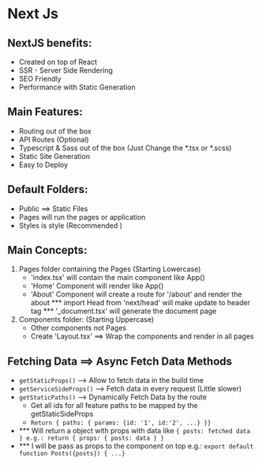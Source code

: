 
# Next Js

## NextJS benefits:
* Created on top of React
* SSR - Server Side Rendering
* SEO Friendly
* Performance with Static Generation

## Main Features:
* Routing out of the box
* API Routes (Optional)
* Typescript & Sass out of the box (Just Change the *.tsx or *.scss)
* Static Site Generation
* Easy to Deploy

## Default Folders:
* Public ==> Static Files
* Pages will run the pages or application
* Styles is style (Recommended )


## Main Concepts:
1) Pages folder containing the Pages (Starting Lowercase)
    * 'index.tsx' will contain the main component like App()
    * 'Home' Component will render like App()
    * 'About' Component will create a route for '/about' and render the about
    *** import Head from 'next/head' will make update to header tag
    *** '_document.tsx' will generate the document page
2) Components folder: (Starting Uppercase)
    * Other components not Pages 
    * Create 'Layout.tsx' ==> Wrap the components and render in all pages


## Fetching Data ==> Async Fetch Data Methods
  * `getStaticProps()` --> Allow to fetch data in the build time
  * `getServiceSideProps()` --> Fetch data in every request (Little slower)
  * `getStaticPaths()` --> Dynamically Fetch Data by the route
      - Get all ids for all feature paths to be mapped by the getStaticSideProps 
      - `Return { paths: { params: {id: '1', id:'2', ...} }}`
  * *** Will return a object with props with data like `{ posts: fetched data }
      e.g.: return {
          props: {
              posts: data
          }
      }`
  * *** I will be pass as props to the component on top
      e.g.: `export default function Posts({posts}) { ...}`